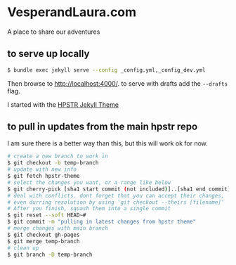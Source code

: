 # VesperandLaura.com
A place to share our adventures

## to serve up locally
```sh
$ bundle exec jekyll serve --config _config.yml,_config_dev.yml
```
Then browse to [http://localhost:4000/](http://localhost:4000/).
to serve with drafts add the `--drafts` flag.

I started with the [HPSTR Jekyll Theme](https://mademistakes.com/work/hpstr-jekyll-theme/)

## to pull in updates from the main hpstr repo
I am sure there is a better way than this, but this will work ok for now.
```sh
# create a new branch to work in
$ git checkout -b temp-branch
# update with new info
$ git fetch hpstr-theme
# select the changes you want, or a range like below
$ git cherry-pick [sha1 start commit (not included)]..[sha1 end commit]
# deal with conflicts. dont forget that you can accept their changes,
# even durring resolution by using 'git checkout --theirs [filename]'
# After you finish, squash them into a single commit
$ git reset --soft HEAD~#
$ git commit -m "pulling in latest changes from hpstr theme"
# merge changes with main branch
$ git checkout gh-pages
$ git merge temp-branch
# clean up
$ git branch -D temp-branch
```
